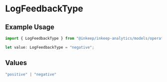 # LogFeedbackType

## Example Usage

```typescript
import { LogFeedbackType } from "@inkeep/inkeep-analytics/models/operations";

let value: LogFeedbackType = "negative";
```

## Values

```typescript
"positive" | "negative"
```